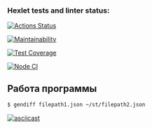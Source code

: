 ### Hexlet tests and linter status:
[![Actions Status](https://github.com/mn81566/frontend-project-lvl2/workflows/hexlet-check/badge.svg)](https://github.com/mn81566/frontend-project-lvl2/actions)

[![Maintainability](https://api.codeclimate.com/v1/badges/ca05ad0e67dec238d69f/maintainability)](https://codeclimate.com/github/mn81566/frontend-project-lvl2/maintainability)

[![Test Coverage](https://api.codeclimate.com/v1/badges/ca05ad0e67dec238d69f/test_coverage)](https://codeclimate.com/github/mn81566/frontend-project-lvl2/test_coverage)

[![Node CI](https://github.com/mn81566/frontend-project-lvl2/workflows/Node%20CI/badge.svg)](https://github.com/mn81566/frontend-project-lvl2/actions)


## Работа программы
```sh
$ gendiff filepath1.json ~/st/filepath2.json 
```

[![asciicast](https://asciinema.org/a/nDvKg3qOX0mivHRXgqJnwcmdQ.svg)](https://asciinema.org/a/nDvKg3qOX0mivHRXgqJnwcmdQ)
